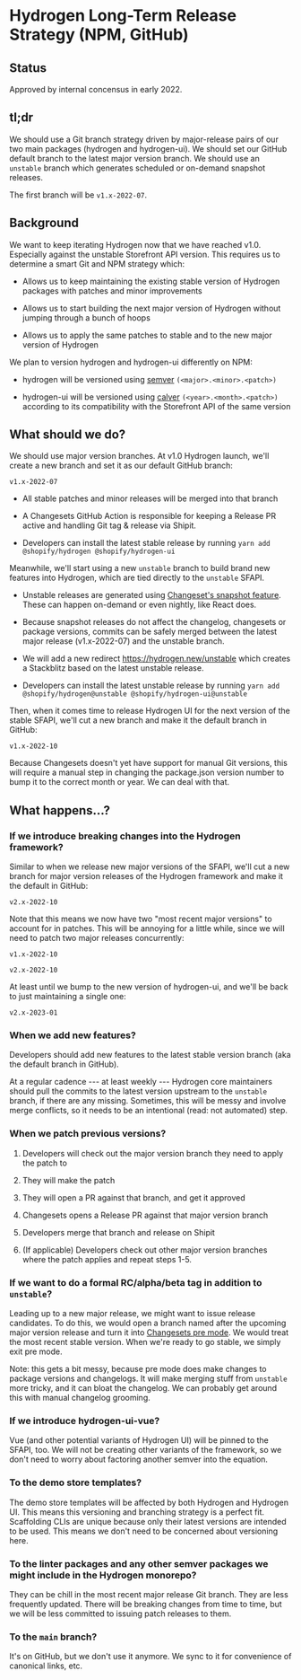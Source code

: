 # Hydrogen Long-Term Release Strategy (NPM, GitHub)

## Status

Approved by internal concensus in early 2022.

## tl;dr

We should use a Git branch strategy driven by major-release pairs of our two main packages (hydrogen and hydrogen-ui). We should set our GitHub default branch to the latest major version branch. We should use an `unstable` branch which generates scheduled or on-demand snapshot releases.

The first branch will be `v1.x-2022-07`.

## Background

We want to keep iterating Hydrogen now that we have reached v1.0. Especially against the unstable Storefront API version. This requires us to determine a smart Git and NPM strategy which:

- Allows us to keep maintaining the existing stable version of Hydrogen packages with patches and minor improvements

- Allows us to start building the next major version of Hydrogen without jumping through a bunch of hoops

- Allows us to apply the same patches to stable and to the new major version of Hydrogen


We plan to version hydrogen and hydrogen-ui differently on NPM:

- hydrogen will be versioned using [semver](https://semver.org/) `(<major>.<minor>.<patch>)`

- hydrogen-ui will be versioned using [calver](https://calver.org/) `(<year>.<month>.<patch>)` according to its compatibility with the Storefront API of the same version

## What should we do?

We should use major version branches. At v1.0 Hydrogen launch, we'll create a new branch and set it as our default GitHub branch:

`v1.x-2022-07`

- All stable patches and minor releases will be merged into that branch

- A Changesets GitHub Action is responsible for keeping a Release PR active and handling Git tag & release via Shipit.

- Developers can install the latest stable release by running `yarn add @shopify/hydrogen @shopify/hydrogen-ui`

Meanwhile, we'll start using a new `unstable` branch to build brand new features into Hydrogen, which are tied directly to the `unstable` SFAPI.

- Unstable releases are generated using [Changeset's snapshot feature](https://github.com/atlassian/changesets/blob/main/docs/snapshot-releases.md). These can happen on-demand or even nightly, like React does.

- Because snapshot releases do not affect the changelog, changesets or package versions, commits can be safely merged between the latest major release (v1.x-2022-07) and the unstable branch.

- We will add a new redirect <https://hydrogen.new/unstable> which creates a Stackblitz based on the latest unstable release.

- Developers can install the latest unstable release by running `yarn add @shopify/hydrogen@unstable @shopify/hydrogen-ui@unstable`

Then, when it comes time to release Hydrogen UI for the next version of the stable SFAPI, we'll cut a new branch and make it the default branch in GitHub:

`v1.x-2022-10`

Because Changesets doesn't yet have support for manual Git versions, this will require a manual step in changing the package.json version number to bump it to the correct month or year. We can deal with that.

## What happens...?

### If we introduce breaking changes into the Hydrogen framework?

Similar to when we release new major versions of the SFAPI, we'll cut a new branch for major version releases of the Hydrogen framework and make it the default in GitHub:

`v2.x-2022-10`

Note that this means we now have two "most recent major versions" to account for in patches. This will be annoying for a little while, since we will need to patch two major releases concurrently:

`v1.x-2022-10`

`v2.x-2022-10`

At least until we bump to the new version of hydrogen-ui, and we'll be back to just maintaining a single one:

`v2.x-2023-01`

### When we add new features?

Developers should add new features to the latest stable version branch (aka the default branch in GitHub).

At a regular cadence --- at least weekly --- Hydrogen core maintainers should pull the commits to the latest version upstream to the `unstable` branch, if there are any missing. Sometimes, this will be messy and involve merge conflicts, so it needs to be an intentional (read: not automated) step.

### When we patch previous versions?

1.  Developers will check out the major version branch they need to apply the patch to

2.  They will make the patch

3.  They will open a PR against that branch, and get it approved

4.  Changesets opens a Release PR against that major version branch

5.  Developers merge that branch and release on Shipit

6.  (If applicable) Developers check out other major version branches where the patch applies and repeat steps 1-5.

### If we want to do a formal RC/alpha/beta tag in addition to `unstable`?

Leading up to a new major release, we might want to issue release candidates. To do this, we would open a branch named after the upcoming major version release and turn it into [Changesets pre mode](https://github.com/atlassian/changesets/blob/main/docs/prereleases.md). We would treat the most recent stable version. When we're ready to go stable, we simply exit pre mode.

Note: this gets a bit messy, because pre mode does make changes to package versions and changelogs. It will make merging stuff from `unstable` more tricky, and it can bloat the changelog. We can probably get around this with manual changelog grooming.

### If we introduce hydrogen-ui-vue?

Vue (and other potential variants of Hydrogen UI) will be pinned to the SFAPI, too. We will not be creating other variants of the framework, so we don't need to worry about factoring another semver into the equation.

### To the demo store templates?

The demo store templates will be affected by both Hydrogen and Hydrogen UI. This means this versioning and branching strategy is a perfect fit. Scaffolding CLIs are unique because only their latest versions are intended to be used. This means we don't need to be concerned about versioning here.

### To the linter packages and any other semver packages we might include in the Hydrogen monorepo?

They can be chill in the most recent major release Git branch. They are less frequently updated. There will be breaking changes from time to time, but we will be less committed to issuing patch releases to them.

### To the `main` branch?

It's on GitHub, but we don't use it anymore. We sync to it for convenience of canonical links, etc.
